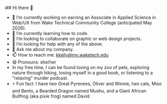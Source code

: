 i## Hi there 👋

- 🔭 I’m currently working on earning an Associate in Applied Science in Web/UX from Wake Technical Community College (anticipated May 2026).
- 🌱 I’m currently learning how to code.
- 👯 I’m looking to collaborate on graphic or web design projects.
- 🤔 I’m looking for help with any of the above.
- 💬 Ask me about my company.
- 📫 How to reach me: kkelly@my.waketech.edu
- 😄 Pronouns: she/her
- In my free time, I can be found loving on my zoo of pets, exploring nature through hiking, losing myself in a good book, or listening to a "relaxing" murder podcast.
- ⚡ Fun fact: I have two Great Pyrenees, Oliver and Winnie, two cats, Miso and Bento, a Bearded Dragon named Mushu, and a Giant African Bullfrog (aka pixie frog) named David.
